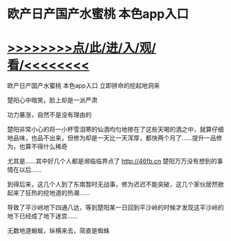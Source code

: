 # 欧产日产国产水蜜桃 本色app入口

# <a href="https://github.com/aihcr/keda/issues/1">>>>>>>>>点/此/进/入/观/看/<<<<<<<<</a>

欧产日产国产水蜜桃 本色app入口
立即拼命的挖起地洞来

楚阳心中暗笑，脸上却是一派严肃

功力暴涨，自然不是没有理由的

楚阳非常小心的将一小杯雪泪寒的仙酒均匀地掺在了这些天喝的酒之中，就算仔细地品味，也品不出来，但修为却是一天比一天浑厚，都快两个月了……提升一品修为，也算不得什么稀奇

尤其是……其中好几个人都是濒临临界点了
http://46fb.cn
楚阳万万没有想到的事情在以后……

到得后来，这几个人到了东南暂时无战事，修为迟迟不能突破，这几个家伙居然掀起来了狂热的挖地道的热潮……

导致了平沙岭地下四通八达，等到楚阳某一日回到平沙岭的时候才发现这平沙岭的地下已经成了地下迷宫……

无数地道蜿蜒，纵横来去，简直是蜘蛛
